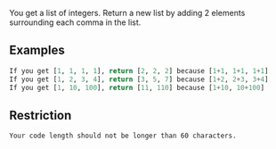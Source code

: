 You get a list of integers. Return a new list by adding 2 elements surrounding each comma in the list. 

## Examples
```py
If you get [1, 1, 1, 1], return [2, 2, 2] because [1+1, 1+1, 1+1]
If you get [1, 2, 3, 4], return [3, 5, 7] because [1+2, 2+3, 3+4]
If you get [1, 10, 100], return [11, 110] because [1+10, 10+100]
```

## Restriction
```
Your code length should not be longer than 60 characters.
```